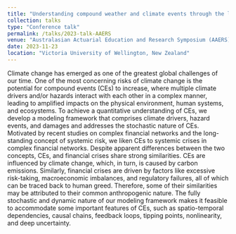 ```yaml
---
title: "Understanding compound weather and climate events through the lens of systemic financial crises"
collection: talks
type: "Conference talk"
permalink: /talks/2023-talk-AAERS
venue: "Australasian Actuarial Education and Research Symposium (AAERS)"
date: 2023-11-23
location: "Victoria University of Wellington, New Zealand"
---
```


Climate change has emerged as one of the greatest global challenges of our time. One of the most concerning risks of climate change is the potential for compound events (CEs) to increase, where multiple climate drivers and/or hazards interact with each other in a complex manner, leading to amplified impacts on the physical environment, human systems, and ecosystems. To achieve a quantitative understanding of CEs, we develop a modeling framework that comprises climate drivers, hazard events, and damages and addresses the stochastic nature of CEs. Motivated by recent studies on complex financial networks and the long-standing concept of systemic risk, we liken CEs to systemic crises in complex financial networks. Despite apparent differences between the two concepts, CEs, and financial crises share strong similarities. CEs are influenced by climate change, which, in turn, is caused by carbon emissions. Similarly, financial crises are driven by factors like excessive risk-taking, macroeconomic imbalances, and regulatory failures, all of which can be traced back to human greed. Therefore, some of their similarities may be attributed to their common anthropogenic nature. The fully stochastic and dynamic nature of our modeling framework makes it feasible to accommodate some important features of CEs, such as spatio-temporal dependencies, causal chains, feedback loops, tipping points, nonlinearity, and deep uncertainty.
